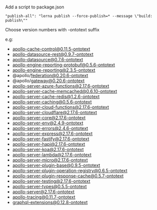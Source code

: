#

Add a script to package.json

    "publish-all": "lerna publish --force-publish=* --message \"build: publish\""

 Choose version numbers with -ontotext suffix


e.g:

 - apollo-cache-control@0.11.5-ontotext
 - apollo-datasource-rest@0.9.7-ontotext
 - apollo-datasource@0.7.6-ontotext
 - apollo-engine-reporting-protobuf@0.5.6-ontotext
 - apollo-engine-reporting@2.3.5-ontotext
 - @apollo/federation@0.20.6-ontotext
 - @apollo/gateway@0.20.6-ontotext
 - apollo-server-azure-functions@2.17.6-ontotext
 - apollo-server-cache-memcached@0.6.10-ontotext
 - apollo-server-cache-redis@1.2.6-ontotext
 - apollo-server-caching@0.5.6-ontotext
 - apollo-server-cloud-functions@2.17.6-ontotext
 - apollo-server-cloudflare@2.17.6-ontotext
 - apollo-server-core@2.17.6-ontotext
 - apollo-server-env@2.4.9-ontotext
 - apollo-server-errors@2.4.6-ontotext
 - apollo-server-express@2.17.6-ontotext
 - apollo-server-fastify@2.17.6-ontotext
 - apollo-server-hapi@2.17.6-ontotext
 - apollo-server-koa@2.17.6-ontotext
 - apollo-server-lambda@2.17.6-ontotext
 - apollo-server-micro@2.17.6-ontotext
 - apollo-server-plugin-base@0.9.5-ontotext
 - apollo-server-plugin-operation-registry@0.6.5-ontotext
 - apollo-server-plugin-response-cache@0.5.7-ontotext
 - apollo-server-testing@2.17.6-ontotext
 - apollo-server-types@0.5.5-ontotext
 - apollo-server@2.17.6-ontotext
 - apollo-tracing@0.11.7-ontotext
 - graphql-extensions@0.12.8-ontotext
